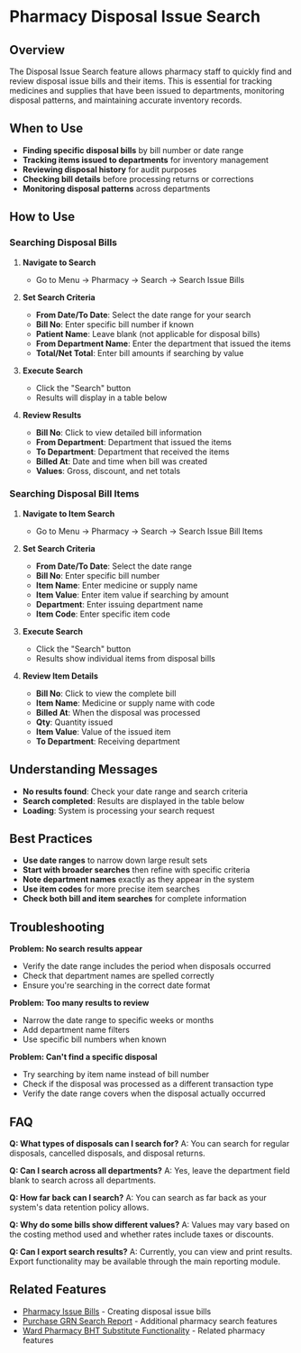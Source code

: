# Pharmacy Disposal Issue Search

## Overview
The Disposal Issue Search feature allows pharmacy staff to quickly find and review disposal issue bills and their items. This is essential for tracking medicines and supplies that have been issued to departments, monitoring disposal patterns, and maintaining accurate inventory records.

## When to Use
- **Finding specific disposal bills** by bill number or date range
- **Tracking items issued to departments** for inventory management
- **Reviewing disposal history** for audit purposes
- **Checking bill details** before processing returns or corrections
- **Monitoring disposal patterns** across departments

## How to Use

### Searching Disposal Bills
1. **Navigate to Search**
   - Go to Menu → Pharmacy → Search → Search Issue Bills

2. **Set Search Criteria**
   - **From Date/To Date**: Select the date range for your search
   - **Bill No**: Enter specific bill number if known
   - **Patient Name**: Leave blank (not applicable for disposal bills)
   - **From Department Name**: Enter the department that issued the items
   - **Total/Net Total**: Enter bill amounts if searching by value

3. **Execute Search**
   - Click the "Search" button
   - Results will display in a table below

4. **Review Results**
   - **Bill No**: Click to view detailed bill information
   - **From Department**: Department that issued the items
   - **To Department**: Department that received the items
   - **Billed At**: Date and time when bill was created
   - **Values**: Gross, discount, and net totals

### Searching Disposal Bill Items
1. **Navigate to Item Search**
   - Go to Menu → Pharmacy → Search → Search Issue Bill Items

2. **Set Search Criteria**
   - **From Date/To Date**: Select the date range
   - **Bill No**: Enter specific bill number
   - **Item Name**: Enter medicine or supply name
   - **Item Value**: Enter item value if searching by amount
   - **Department**: Enter issuing department name
   - **Item Code**: Enter specific item code

3. **Execute Search**
   - Click the "Search" button
   - Results show individual items from disposal bills

4. **Review Item Details**
   - **Bill No**: Click to view the complete bill
   - **Item Name**: Medicine or supply name with code
   - **Billed At**: When the disposal was processed
   - **Qty**: Quantity issued
   - **Item Value**: Value of the issued item
   - **To Department**: Receiving department

## Understanding Messages
- **No results found**: Check your date range and search criteria
- **Search completed**: Results are displayed in the table below
- **Loading**: System is processing your search request

## Best Practices
- **Use date ranges** to narrow down large result sets
- **Start with broader searches** then refine with specific criteria
- **Note department names** exactly as they appear in the system
- **Use item codes** for more precise item searches
- **Check both bill and item searches** for complete information

## Troubleshooting

**Problem: No search results appear**
- Verify the date range includes the period when disposals occurred
- Check that department names are spelled correctly
- Ensure you're searching in the correct date format

**Problem: Too many results to review**
- Narrow the date range to specific weeks or months
- Add department name filters
- Use specific bill numbers when known

**Problem: Can't find a specific disposal**
- Try searching by item name instead of bill number
- Check if the disposal was processed as a different transaction type
- Verify the date range covers when the disposal actually occurred

## FAQ

**Q: What types of disposals can I search for?**
A: You can search for regular disposals, cancelled disposals, and disposal returns.

**Q: Can I search across all departments?**
A: Yes, leave the department field blank to search across all departments.

**Q: How far back can I search?**
A: You can search as far back as your system's data retention policy allows.

**Q: Why do some bills show different values?**
A: Values may vary based on the costing method used and whether rates include taxes or discounts.

**Q: Can I export search results?**
A: Currently, you can view and print results. Export functionality may be available through the main reporting module.

## Related Features
- [Pharmacy Issue Bills](Pharmacy-Issue) - Creating disposal issue bills
- [Purchase GRN Search Report](Purchase-GRN-Search-Report) - Additional pharmacy search features
- [Ward Pharmacy BHT Substitute Functionality](Ward-Pharmacy-BHT-Substitute-Functionality) - Related pharmacy features
